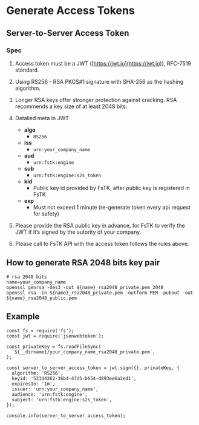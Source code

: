 
# Generate Access Tokens

## Server-to-Server Access Token

### Spec

 1. Access token must be a JWT ([https://jwt.io](https://jwt.io)), RFC-7519 standard.
 2. Using RS256 - RSA PKCS#1 signature with SHA-256 as the hashing algorithm.
 3. Longer RSA keys offer stronger protection against cracking. RSA recommends a key size of at least 2048 bits.
 4. Detailed meta in JWT
    
    - **algo**
      - `RS256`
    - **iss**
      - `urn:your_company_name`
    - **aud**
      - `urn:fstk:engine`
    - **sub**
      - `urn:fstk:engine:s2s_token`
    - **kid** 
      - Public key id provided by FsTK, after public key is registered in FsTK
    - **exp**
      - Must not exceed 1 minute (re-generate token every api request for safety)

 5. Please provide the RSA public key in advance, for FsTK to verify the JWT if it’s signed by the autority of your company.
 6. Please call to FsTK API with the access token follows the rules above.


## How to generate RSA 2048 bits key pair

    # rsa 2048 bits
    name=your_company_name
    openssl genrsa -des3 -out ${name}_rsa2048_private.pem 2048
    openssl rsa -in ${name}_rsa2048_private.pem -outform PEM -pubout -out ${name}_rsa2048_public.pem

## Example

    const fs = require('fs');
    const jwt = require('jsonwebtoken');
    
    const privateKey = fs.readFileSync(
      `${__dirname}/your_company_name_rsa2048_private.pem`,
    );
    
    const server_to_server_access_token = jwt.sign({}, privateKey, {
      algorithm: 'RS256',
      keyid: '52344262-36b4-47d5-b654-d893ee6a2ed1',
      expiresIn: '1m',
      issuer: 'urn:your_company_name',
      audience: 'urn:fstk:engine',
      subject: 'urn:fstk:engine:s2s_token',
    });
    
    console.info(server_to_server_access_token);
